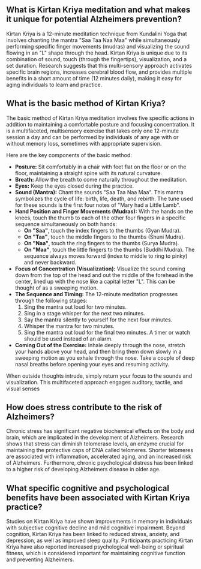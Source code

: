 ## What is Kirtan Kriya meditation and what makes it unique for potential Alzheimers prevention?

Kirtan Kriya is a 12-minute meditation technique from Kundalini Yoga that involves chanting the mantra "Saa Taa Naa Maa" while simultaneously performing specific finger movements (mudras) and visualizing the sound flowing in an "L" shape through the head. Kirtan Kriya is unique due to its combination of sound, touch (through the fingertips), visualization, and a set duration. Research suggests that this multi-sensory approach activates specific brain regions, increases cerebral blood flow, and provides multiple benefits in a short amount of time (12 minutes daily), making it easy for aging individuals to learn and practice.

## What is the basic method of Kirtan Kriya?

The basic method of Kirtan Kriya meditation involves five specific actions in addition to maintaining a comfortable posture and focusing concentration. It is a multifaceted, multisensory exercise that takes only one 12-minute session a day and can be performed by individuals of any age with or without memory loss, sometimes with appropriate supervision.

Here are the key components of the basic method:

- **Posture:** Sit comfortably in a chair with feet flat on the floor or on the floor, maintaining a straight spine with its natural curvature.
- **Breath:** Allow the breath to come naturally throughout the meditation.
- **Eyes:** Keep the eyes closed during the practice.
- **Sound (Mantra):** Chant the sounds "Saa Taa Naa Maa". This mantra symbolizes the cycle of life: birth, life, death, and rebirth. The tune used for these sounds is the first four notes of "Mary had a Little Lamb".
- **Hand Position and Finger Movements (Mudras):** With the hands on the knees, touch the thumb to each of the other four fingers in a specific sequence simultaneously on both hands:
  - **On "Saa"**, touch the index fingers to the thumbs (Gyan Mudra).
  - **On "Taa"**, touch the middle fingers to the thumbs (Shuni Mudra).
  - **On "Naa"**, touch the ring fingers to the thumbs (Surya Mudra).
  - **On "Maa"**, touch the little fingers to the thumbs (Buddhi Mudra). The sequence always moves forward (index to middle to ring to pinky) and never backward.
- **Focus of Concentration (Visualization):** Visualize the sound coming down from the top of the head and out the middle of the forehead in the center, lined up with the nose like a capital letter "L". This can be thought of as a sweeping motion.
- **The Sequence and Timing:** The 12-minute meditation progresses through the following stages:
  1. Sing the mantra out loud for two minutes.
  2. Sing in a stage whisper for the next two minutes.
  3. Say the mantra silently to yourself for the next four minutes.
  4. Whisper the mantra for two minutes.
  5. Sing the mantra out loud for the final two minutes. A timer or watch should be used instead of an alarm.
- **Coming Out of the Exercise:** Inhale deeply through the nose, stretch your hands above your head, and then bring them down slowly in a sweeping motion as you exhale through the nose. Take a couple of deep nasal breaths before opening your eyes and resuming activity.

When outside thoughts intrude, simply return your focus to the sounds and visualization. This multifaceted approach engages auditory, tactile, and visual senses

## How does stress contribute to the risk of Alzheimers?

Chronic stress has significant negative biochemical effects on the body and brain, which are implicated in the development of Alzheimers. Research shows that stress can diminish telomerase levels, an enzyme crucial for maintaining the protective caps of DNA called telomeres. Shorter telomeres are associated with inflammation, accelerated aging, and an increased risk of Alzheimers. Furthermore, chronic psychological distress has been linked to a higher risk of developing Alzheimers disease in older age.

## What specific cognitive and psychological benefits have been associated with Kirtan Kriya practice?

Studies on Kirtan Kriya have shown improvements in memory in individuals with subjective cognitive decline and mild cognitive impairment. Beyond cognition, Kirtan Kriya has been linked to reduced stress, anxiety, and depression, as well as improved sleep quality. Participants practicing Kirtan Kriya have also reported increased psychological well-being or spiritual fitness, which is considered important for maintaining cognitive function and preventing Alzheimers.
